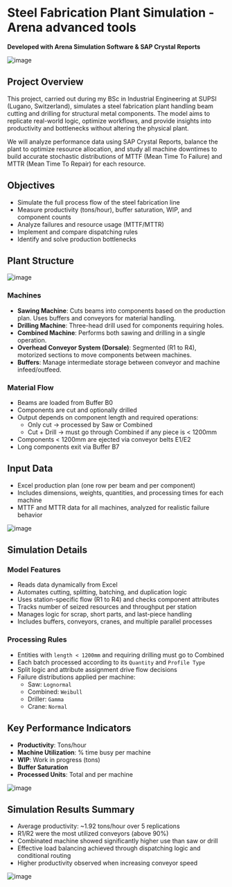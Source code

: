 # Steel Fabrication Plant Simulation - Arena advanced tools 
**Developed with Arena Simulation Software & SAP Crystal Reports**

![image](https://github.com/user-attachments/assets/dae9d9fe-58b6-45d0-bb2f-0c45306a792f)

## Project Overview
This project, carried out during my BSc in Industrial Engineering at SUPSI (Lugano, Switzerland), simulates a steel fabrication plant handling beam cutting and drilling for structural metal components. The model aims to replicate real-world logic, optimize workflows, and provide insights into productivity and bottlenecks without altering the physical plant.

We will analyze performance data using SAP Crystal Reports, balance the plant to optimize resource allocation, and study all machine downtimes to build accurate stochastic distributions of MTTF (Mean Time To Failure) and MTTR (Mean Time To Repair) for each resource.

## Objectives
- Simulate the full process flow of the steel fabrication line
- Measure productivity (tons/hour), buffer saturation, WIP, and component counts
- Analyze failures and resource usage (MTTF/MTTR)
- Implement and compare dispatching rules
- Identify and solve production bottlenecks

## Plant Structure
![image](https://github.com/user-attachments/assets/948b3ffc-3d73-4910-b8be-2a4a5274e4f9)


### Machines
- **Sawing Machine**: Cuts beams into components based on the production plan. Uses buffers and conveyors for material handling.
- **Drilling Machine**: Three-head drill used for components requiring holes.
- **Combined Machine**: Performs both sawing and drilling in a single operation.
- **Overhead Conveyor System (Dorsale)**: Segmented (R1 to R4), motorized sections to move components between machines.
- **Buffers**: Manage intermediate storage between conveyor and machine infeed/outfeed.

### Material Flow
- Beams are loaded from Buffer B0
- Components are cut and optionally drilled
- Output depends on component length and required operations:
  - Only cut → processed by Saw or Combined
  - Cut + Drill → must go through Combined if any piece is < 1200mm
- Components < 1200mm are ejected via conveyor belts E1/E2
- Long components exit via Buffer B7

## Input Data
- Excel production plan (one row per beam and per component)
- Includes dimensions, weights, quantities, and processing times for each machine
- MTTF and MTTR data for all machines, analyzed for realistic failure behavior

![image](https://github.com/user-attachments/assets/59e92563-8f36-4c51-8645-83166935ff25)


## Simulation Details

### Model Features
- Reads data dynamically from Excel
- Automates cutting, splitting, batching, and duplication logic
- Uses station-specific flow (R1 to R4) and checks component attributes
- Tracks number of seized resources and throughput per station
- Manages logic for scrap, short parts, and last-piece handling
- Includes buffers, conveyors, cranes, and multiple parallel processes

### Processing Rules
- Entities with `length < 1200mm` and requiring drilling must go to Combined
- Each batch processed according to its `Quantity` and `Profile Type`
- Split logic and attribute assignment drive flow decisions
- Failure distributions applied per machine: 
  - Saw: `Lognormal`
  - Combined: `Weibull`
  - Driller: `Gamma`
  - Crane: `Normal`

## Key Performance Indicators
- **Productivity**: Tons/hour  
- **Machine Utilization**: % time busy per machine  
- **WIP**: Work in progress (tons)  
- **Buffer Saturation**  
- **Processed Units**: Total and per machine

![image](https://github.com/user-attachments/assets/c61b1da7-8241-46eb-970a-5addf8bd03dd)



## Simulation Results Summary
- Average productivity: ~1.92 tons/hour over 5 replications
- R1/R2 were the most utilized conveyors (above 90%)
- Combinated machine showed significantly higher use than saw or drill
- Effective load balancing achieved through dispatching logic and conditional routing
- Higher productivity observed when increasing conveyor speed

![image](https://github.com/user-attachments/assets/760e024b-b0ad-4e70-b472-e11715e95cf3)




